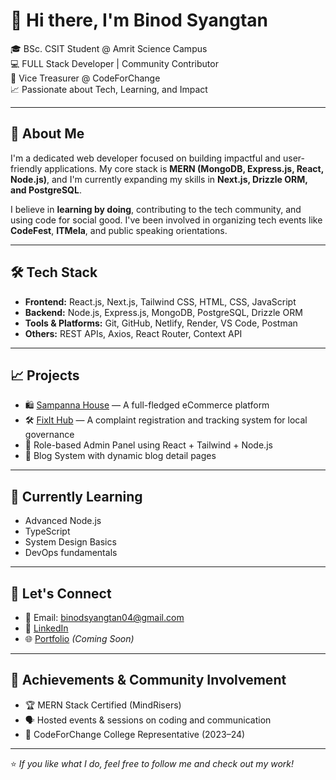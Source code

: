 # 👋 Hi there, I'm Binod Syangtan

🎓 BSc. CSIT Student @ Amrit Science Campus  
💻 FULL Stack Developer | Community Contributor  
📍 Vice Treasurer @ CodeForChange  
📈 Passionate about Tech, Learning, and Impact

---

## 🚀 About Me

I'm a dedicated web developer focused on building impactful and user-friendly applications. My core stack is **MERN (MongoDB, Express.js, React, Node.js)**, and I'm currently expanding my skills in **Next.js, Drizzle ORM, and PostgreSQL**.

I believe in **learning by doing**, contributing to the tech community, and using code for social good. I've been involved in organizing tech events like **CodeFest**, **ITMela**, and public speaking orientations.

---

## 🛠️ Tech Stack

- **Frontend:** React.js, Next.js, Tailwind CSS, HTML, CSS, JavaScript  
- **Backend:** Node.js, Express.js, MongoDB, PostgreSQL, Drizzle ORM  
- **Tools & Platforms:** Git, GitHub, Netlify, Render, VS Code, Postman  
- **Others:** REST APIs, Axios, React Router, Context API

---

## 📈 Projects

- 🛍️ [Sampanna House](https://sampanna-house.netlify.app) — A full-fledged eCommerce platform  
- 🛠️ [FixIt Hub](#) — A complaint registration and tracking system for local governance  
- 🔐 Role-based Admin Panel using React + Tailwind + Node.js  
- 📰 Blog System with dynamic blog detail pages  


---

## 🌱 Currently Learning

- Advanced Node.js  
- TypeScript  
- System Design Basics  
- DevOps fundamentals  

---

## 💬 Let's Connect

- 📧 Email: binodsyangtan04@gmail.com  
- 💼 [LinkedIn](https://www.linkedin.com/in/binod-syangtan-0b387b284/)  
- 🌐 [Portfolio](#) *(Coming Soon)*

---

## 🏅 Achievements & Community Involvement

- 🏆 MERN Stack Certified (MindRisers)   
- 🗣️ Hosted events & sessions on coding and communication  
- 🤝 CodeForChange College Representative (2023–24)

---

⭐️ *If you like what I do, feel free to follow me and check out my work!*
